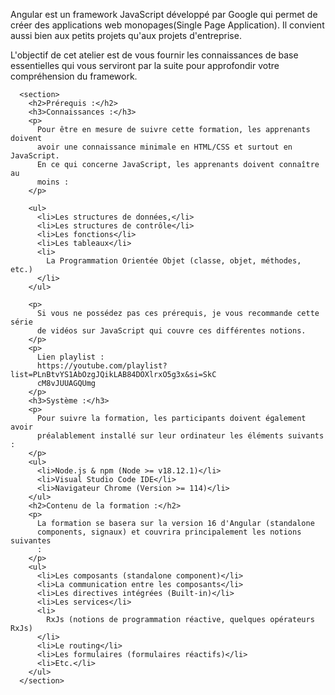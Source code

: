  <section>
        <p>
          Angular est un framework JavaScript développé par Google qui permet de
          créer des applications web monopages(Single Page Application). Il
          convient aussi bien aux petits projets qu'aux projets d'entreprise.
        </p>
        <p>
          L'objectif de cet atelier est de vous fournir les connaissances de
          base essentielles qui vous serviront par la suite pour approfondir
          votre compréhension du framework.
        </p>
      </section>

      <section>
        <h2>Prérequis :</h2>
        <h3>Connaissances :</h3>
        <p>
          Pour être en mesure de suivre cette formation, les apprenants doivent
          avoir une connaissance minimale en HTML/CSS et surtout en JavaScript.
          En ce qui concerne JavaScript, les apprenants doivent connaître au
          moins :
        </p>

        <ul>
          <li>Les structures de données,</li>
          <li>Les structures de contrôle</li>
          <li>Les fonctions</li>
          <li>Les tableaux</li>
          <li>
            La Programmation Orientée Objet (classe, objet, méthodes, etc.)
          </li>
        </ul>

        <p>
          Si vous ne possédez pas ces prérequis, je vous recommande cette série
          de vidéos sur JavaScript qui couvre ces différentes notions.
        </p>
        <p>
          Lien playlist :
          https://youtube.com/playlist?list=PLnBtvYS1AbOzgJQikLAB84DOXlrxO5g3x&si=SkC
          cM8vJUUAGQUmg
        </p>
        <h3>Système :</h3>
        <p>
          Pour suivre la formation, les participants doivent également avoir
          préalablement installé sur leur ordinateur les éléments suivants :
        </p>
        <ul>
          <li>Node.js & npm (Node >= v18.12.1)</li>
          <li>Visual Studio Code IDE</li>
          <li>Navigateur Chrome (Version >= 114)</li>
        </ul>
        <h2>Contenu de la formation :</h2>
        <p>
          La formation se basera sur la version 16 d'Angular (standalone
          components, signaux) et couvrira principalement les notions suivantes
          :
        </p>
        <ul>
          <li>Les composants (standalone component)</li>
          <li>La communication entre les composants</li>
          <li>Les directives intégrées (Built-in)</li>
          <li>Les services</li>
          <li>
            RxJs (notions de programmation réactive, quelques opérateurs RxJs)
          </li>
          <li>Le routing</li>
          <li>Les formulaires (formulaires réactifs)</li>
          <li>Etc.</li>
        </ul>
      </section>
